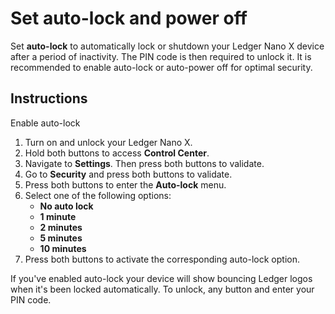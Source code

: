 # Set auto-lock and power off

Set **auto-lock** to automatically lock or shutdown your Ledger Nano X device after a period of inactivity. The PIN code is then required to unlock it. It is recommended to enable auto-lock or auto-power off for optimal security.

## Instructions

Enable auto-lock

1.  Turn on and unlock your Ledger Nano X.
2.  Hold both buttons to access **Control Center**.
3.  Navigate to **Settings**. Then press both buttons to validate.
4.  Go to **Security** and press both buttons to validate.
5.  Press both buttons to enter the **Auto-lock** menu.
6.  Select one of the following options:
    -   **No auto lock**
    -   **1 minute**
    -   **2 minutes**
    -   **5 minutes**
    -   **10 minutes**
7.  Press both buttons to activate the corresponding auto-lock option.

If you've enabled auto-lock your device will show bouncing Ledger logos when it's been locked automatically. To unlock, any button and enter your PIN code.